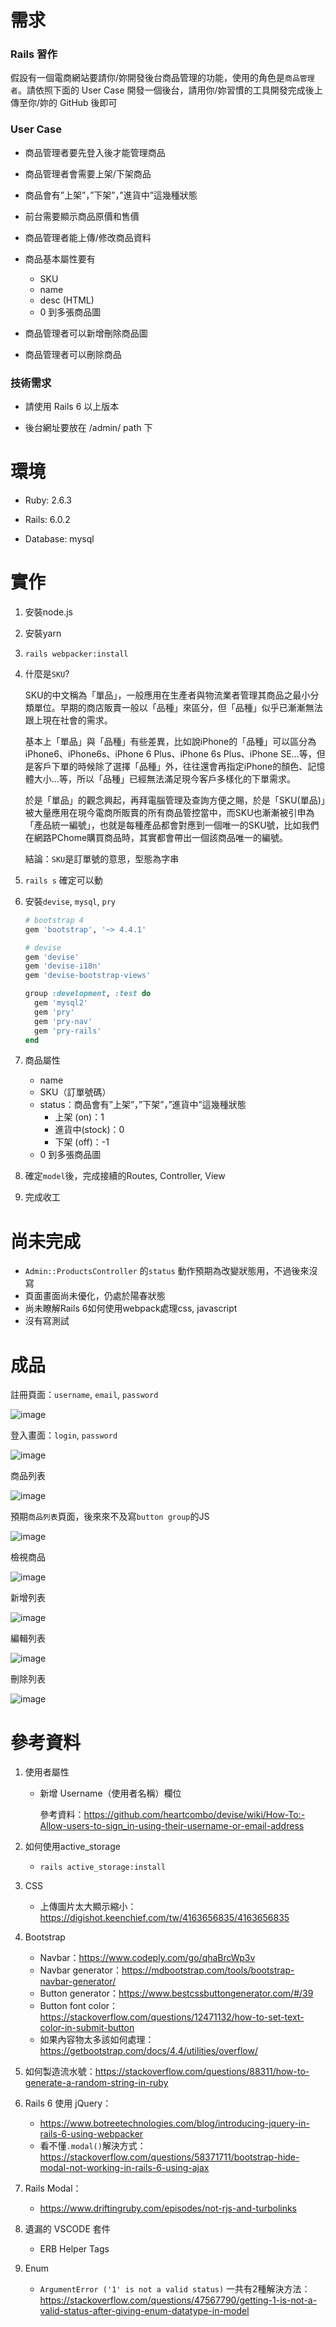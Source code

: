 # 需求

### Rails 習作

假設有一個電商網站要請你/妳開發後台商品管理的功能，使用的角色是`商品管理者`。請依照下面的 User Case 開發一個後台，請用你/妳習慣的工具開發完成後上傳至你/妳的 GitHub 後即可

### User Case

- 商品管理者要先登入後才能管理商品
- 商品管理者會需要上架/下架商品
- 商品會有”上架”，”下架”，”進貨中”這幾種狀態
- 前台需要顯示商品原價和售價
- 商品管理者能上傳/修改商品資料
- 商品基本屬性要有
  - SKU
  - name
  - desc (HTML)
  - 0 到多張商品圖

- 商品管理者可以新增刪除商品圖

- 商品管理者可以刪除商品

### 技術需求

- 請使用 Rails 6 以上版本

- 後台網址要放在 /admin/ path 下

# 環境

- Ruby: 2.6.3

- Rails: 6.0.2

- Database: mysql

# 實作

1. 安裝node.js

2. 安裝yarn

3. `rails webpacker:install`

4. 什麼是`SKU`?

   SKU的中文稱為「單品」，一般應用在生產者與物流業者管理其商品之最小分類單位。早期的商店販賣一般以「品種」來區分，但「品種」似乎已漸漸無法跟上現在社會的需求。

   基本上「單品」與「品種」有些差異，比如說iPhone的「品種」可以區分為iPhone6、iPhone6s、iPhone 6 Plus、iPhone 6s Plus、iPhone SE…等，但是客戶下單的時候除了選擇「品種」外，往往還會再指定iPhone的顏色、記憶體大小…等，所以「品種」已經無法滿足現今客戶多樣化的下單需求。

   於是「單品」的觀念興起，再拜電腦管理及查詢方便之賜，於是「SKU(單品)」被大量應用在現今電商所販賣的所有商品管控當中，而SKU也漸漸被引申為「產品統一編號」，也就是每種產品都會對應到一個唯一的SKU號，比如我們在網路PChome購買商品時，其實都會帶出一個該商品唯一的編號。

   結論：`SKU`是訂單號的意思，型態為字串

5. `rails s` 確定可以動

6. 安裝`devise`, `mysql`, `pry`

   ````ruby
   # bootstrap 4
   gem 'bootstrap', '~> 4.4.1'

   # devise
   gem 'devise'
   gem 'devise-i18n'
   gem 'devise-bootstrap-views'

   group :development, :test do
     gem 'mysql2'
     gem 'pry'
     gem 'pry-nav'
     gem 'pry-rails'
   end
   ````

7. 商品屬性

   - name
   - SKU（訂單號碼）
   - status：商品會有”上架”，”下架”，”進貨中”這幾種狀態
     - 上架 (on)：1
     - 進貨中(stock)：0
     - 下架 (off)：-1
   - 0 到多張商品圖

8. 確定`model`後，完成接續的Routes, Controller, View

9. 完成收工

# 尚未完成

- `Admin::ProductsController` 的`status` 動作預期為改變狀態用，不過後來沒寫
- 頁面畫面尚未優化，仍處於陽春狀態
- 尚未瞭解Rails 6如何使用webpack處理css, javascript
- 沒有寫測試

# 成品

註冊頁面：`username`, `email`, `password`

![image](https://github.com/ChenHanTing/product-cms/blob/master/doc-pics/signup.jpg)

登入畫面：`login`, `password`

![image](https://github.com/ChenHanTing/product-cms/blob/master/doc-pics/login.jpg)

商品列表

![image](https://github.com/ChenHanTing/product-cms/blob/master/doc-pics/recent-index.jpg)

預期`商品列表`頁面，後來來不及寫`button group`的JS

![image](https://github.com/ChenHanTing/product-cms/blob/master/doc-pics/expected-index.jpg)

檢視商品

![image](https://github.com/ChenHanTing/product-cms/blob/master/doc-pics/show.jpg)

新增列表

![image](https://github.com/ChenHanTing/product-cms/blob/master/doc-pics/new.jpg)

編輯列表

![image](https://github.com/ChenHanTing/product-cms/blob/master/doc-pics/edit.jpg)

刪除列表

![image](https://github.com/ChenHanTing/product-cms/blob/master/doc-pics/delete.gif)

# 參考資料

1. 使用者屬性

   - 新增 Username（使用者名稱）欄位

     參考資料：https://github.com/heartcombo/devise/wiki/How-To:-Allow-users-to-sign_in-using-their-username-or-email-address

2. 如何使用active_storage

   - `rails active_storage:install`

3. CSS

   - 上傳圖片太大顯示縮小：https://digishot.keenchief.com/tw/4163656835/4163656835

4. Bootstrap

   - Navbar：https://www.codeply.com/go/qhaBrcWp3v
   - Navbar generator：https://mdbootstrap.com/tools/bootstrap-navbar-generator/
   - Button generator：https://www.bestcssbuttongenerator.com/#/39
   - Button font color：https://stackoverflow.com/questions/12471132/how-to-set-text-color-in-submit-button
   - 如果內容物太多該如何處理：https://getbootstrap.com/docs/4.4/utilities/overflow/

5. 如何製造流水號：https://stackoverflow.com/questions/88311/how-to-generate-a-random-string-in-ruby

6. Rails 6 使用 jQuery：

   - https://www.botreetechnologies.com/blog/introducing-jquery-in-rails-6-using-webpacker
   - 看不懂`.modal()`解決方式：https://stackoverflow.com/questions/58371711/bootstrap-hide-modal-not-working-in-rails-6-using-ajax

7. Rails Modal：

   - https://www.driftingruby.com/episodes/not-rjs-and-turbolinks

8. 遺漏的 VSCODE 套件

   - ERB Helper Tags

9. Enum

   - `ArgumentError ('1' is not a valid status)` 一共有2種解決方法：https://stackoverflow.com/questions/47567790/getting-1-is-not-a-valid-status-after-giving-enum-datatype-in-model
